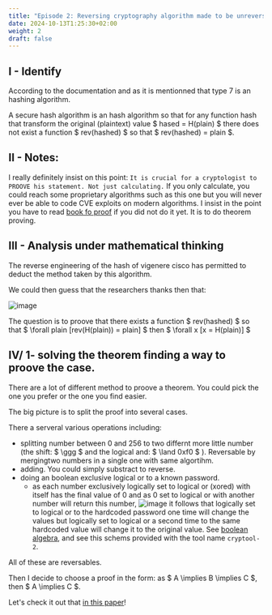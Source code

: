 ```yaml
---
title: "Episode 2: Reversing cryptography algorithm made to be unreversable (checksum). Method by mathematical proof: disproof"
date: 2024-10-13T1:25:30+02:00
weight: 2
draft: false
---
```


## I - Identify

According to the documentation and as it is mentionned that type 7 is an hashing algorithm.

A secure hash algorithm is an hash algorithm so that for any function hash that transform the original (plaintext) value $ hased = H(plain) $ there does not exist a function $ rev(hashed) $ so that $ rev(hashed) = plain $. 

## II - Notes:

I really definitely insist on this point: `It is crucial for a cryptologist to PROOVE his statement. Not just calculating.` If you only calculate, you could reach some proprietary algorithms such as this one but you will never ever be able to code CVE exploits on modern algorithms. I insist in the point you have to read [book fo proof](https://www.people.vcu.edu/~rhammack/BookOfProof/Main.pdf) if you did not do it yet. It is to do theorem proving.

## III - Analysis under mathematical thinking

The reverse engineering of the hash of vigenere cisco has permitted to deduct the method taken by this algorithm.

We could then guess that the researchers thanks then that:

![image](/gogo-s-blog-cpe/from-0-to-crypto-by-projects/episode-2-proof-demonstration/theory-behind-type7-hash.png)

The question is to proove that there exists a function $ rev(hashed) $ so that $ \forall plain [rev(H(plain)) = plain] $ then $ \forall x [x = H(plain)] $


## IV/ 1- solving the theorem finding a way to proove the case.

There are a lot of different method to proove a theorem. You could pick the one you prefer or the one you find easier.

The big picture is to split the proof into several cases. 

There a serveral various operations including:
- splitting number between 0 and 256 to two differnt more little number (the shift: $ \ggg $ and the logical and: $ \land 0xf0 $ ). Reversable by mergingtwo numbers in a single one with same algortihm.
- adding. You could simply substract to reverse.
- doing an boolean exclusive logical or to a known password. 
  -  as each number exclusively logically set to logical or (xored) with itself has the final value of 0 and as 0 set to logical or with another number will return this number, ![image](/gogo-s-blog-cpe/from-0-to-crypto-by-projects/episode-2-proof-demonstration/reversing-exclusive-or.png) it follows that logically set to logical or to the hardcoded password one time will change the values but logically set to logical or a second time to the same hardcoded value will change it to the original value. See [boolean algebra](https://en.wikipedia.org/wiki/Exclusive_or#Definition), and see this schems provided with the tool name `cryptool-2`.

All of these are reversables.

Then I decide to choose a proof in the form: as $ A \implies B \implies C $, then $ A \implies C $.

Let's check it out that [in this paper]( /gogo-s-blog-cpe/from-0-to-crypto-by-projects/episode-2-proof-demonstration/latex-reverse-type7.pdf )!